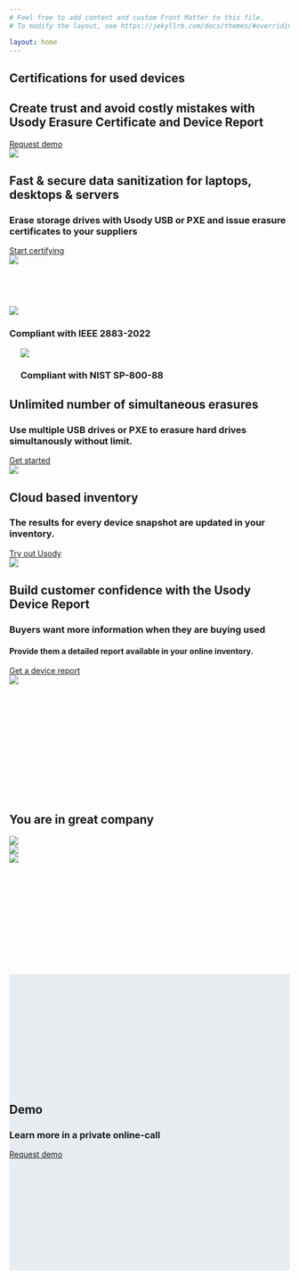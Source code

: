 ```yaml
---
# Feel free to add content and custom Front Matter to this file.
# To modify the layout, see https://jekyllrb.com/docs/themes/#overriding-theme-defaults

layout: home
---
```

<section id="above-the-fold">
	<div class="wrapper flex">
		<div class="columns-2 flex-center">
			<div>
				<div class="text-container">
			      <h1>Certifications for used devices</h1>
			      <h2>Create trust and avoid costly mistakes with Usody Erasure Certificate and Device Report</h2>
				</div>
			  <a class="btn btn-primary" target="_blank" href="https://calendly.com/usody/demo-usody">Request demo</a>
			</div>
			<div class="image-container">
				<image src="/assets/laptop-with-certificates.png"/>
			</div>
		</div>
	</div>
</section>
<section id="solution">
	<div class="wrapper">
		<div>
			<div class="columns-2 flex-center">
				<div class="text-container">
					<h2>Fast & secure data sanitization for laptops, desktops & servers</h2>
					<h3>Erase storage drives with Usody USB or PXE and issue erasure certificates to your suppliers </h3>
					<a href="https://calendly.com/usody/demo-usody" target="_blank" class="btn btn-secondary">Start certifying</a>
				</div>
				<div class="image-container">
					<image src="/assets/Plugging-USB-into-Laptop.png"/>
				</div>
			</div>
			<div class="columns-2 flex-center" style="margin-top: 75px;">
				<div class="single-center-column">
					<image src="/assets/ieee-sa-logo.png"/>
					<h3>Compliant with IEEE 2883-2022</h3>
				</div>
				<div class="single-center-column" style="padding-left: 20px;">
					<image src="/assets/nist-logo.png"/>
					<h3>Compliant with NIST SP-800-88</h3>
				</div>
			</div>
		</div>
		<div class="columns-2 flex-center">
			<div class="text-container">
				<h2>Unlimited number of simultaneous erasures</h2>
				<h3>Use multiple USB drives or PXE to erasure hard drives simultanously without limit.</h3>
				<a href="https://calendly.com/usody/demo-usody" target="_blank" class="btn btn-secondary">Get started</a>
			</div>
			<div class="image-container">
				<image class="box-shadow" src="/assets/proofing-future-usody.png"/>
			</div>
		</div>
		<div class="columns-2 flex-center">
			<div class="text-container">
				<h2>Cloud based inventory</h2>
				<h3>The results for every device snapshot are updated in your inventory.</h3>
				<a href="https://calendly.com/usody/demo-usody" target="_blank" class="btn btn-secondary">Try out Usody</a>
			</div>
			<div class="image-container">
				<image class="box-shadow" src="/assets/Usody-inventory.png"/>
			</div>
		</div>
		<div>
			<h2>Build customer confidence with the Usody Device Report</h2>
			<div class="flex-center columns-2">
				<div class="center single-center-column">
					<h3>Buyers want more information when they are buying used</h3>
					<h4>Provide them a detailed report available in your online inventory.</h4>
					<a href="https://calendly.com/usody/demo-usody" target="_blank" class="btn btn-secondary">Get a device report</a>
				</div>
				<div class="">
					<image class="box-shadow-high-blur" src="/assets/device-report.png"/>
				</div>
			</div>
		</div>
	</div>
</section>
<section id="references" style="padding: 200px 0;">
	<div class="wrapper">
		<div class="center">
			<h2>You are in great company</h2>
		</div>
		<div class="columns-3 flex-center center-children">
			<div>
				<image src="/assets/donalo-logo.png"/>
			</div>
			<div>
				<image src="/assets/agencia-residus-logo.png"/>
			</div>
			<div>
				<image src="/assets/ayuntamento-bcn-logo.png"/>
			</div>
		</div>
	</div>
</section>
<section id="demo" style="padding: 200px 0; background-color: #E7ECF1;">
	<div class="center">
		<h2>Demo</h2>
		<h3>Learn more in a private online-call</h3>
		<a href="https://calendly.com/usody/demo-usody" target="_blank" class="btn btn-secondary">Request demo</a>
	</div>
</section>

<!--
<section>
	<h2>Demo<h2>
	<a href="/demo">Request a demo</a>   
</section>  
-->
